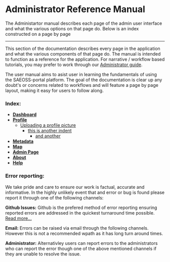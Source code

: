 

# Administrator Reference Manual
<!-- Replace all of the titles with relevant titles -->
 

 The Administartor manual describes each page of the admin user interface and what the various options on that page do. Below is an index constructed on a page by page 

 --------

 This section of the documentation describes every page in the application and
what the various components of that page do. The manual is intended to function
as a reference for the application. For narrative / workflow based tutorials,
you may prefer to work through our [Administrator guide](../guide/index.md).

The user manual aims to asist user in learning the fundamentals of using the SAEOSS-portal platform. The goal of the documentation is clear up any doubt's or concerns related to workflows and will feature a page by page layout, making it easy for users to follow along. 

### Index:
- [**Dashboard**]()
- [**Profile**]()
  - [Uploading a profile picture]()
    - [this is another indent]()
      - [and another]() 
- [**Metadata**]()
- [**Map**]()
- [**Admin Page**]()
- [**About**]()
- [**Help**]()

### Error reporting:
We take pride and care to ensure our work is factual, accurate and informative. In the highly unlikely event that and error or bug is found please report it through one of the following channels:

**Github Issues:** Github is the prefered method of error reporting ensuring reported errors are addressed in the quickest turnaround time possible. [Read more...](opening_issues.md)

**Email:** Errors can be raised via email through the following channels. However this is not a recommended wpath as it has long turn around times.

<!-- we need permission to do this before implementing the mails

- info@kartoza.com
- example@sansa.cm
- exanple@saeonn.com -->
**Administrator:** Alternativley users can report errors to the administrators who can report the error though one of the above mentioned channels if they are unable to resolve the issue.
